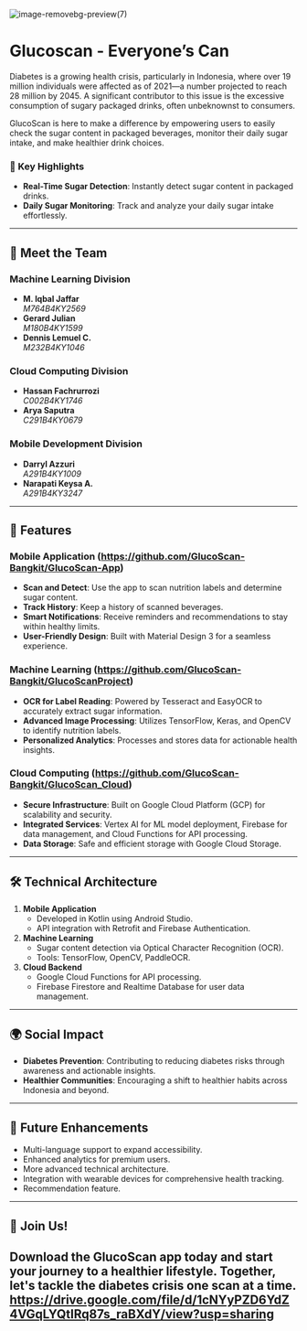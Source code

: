 ![image-removebg-preview(7)](https://github.com/user-attachments/assets/db2b9546-ebbe-4747-8628-def1615abf4e)

# Glucoscan - Everyone’s Can
Diabetes is a growing health crisis, particularly in Indonesia, where over 19 million individuals were affected as of 2021—a number projected to reach 28 million by 2045. A significant contributor to this issue is the excessive consumption of sugary packaged drinks, often unbeknownst to consumers.

GlucoScan is here to make a difference by empowering users to easily check the sugar content in packaged beverages, monitor their daily sugar intake, and make healthier drink choices. 

### 🌟 Key Highlights
- **Real-Time Sugar Detection**: Instantly detect sugar content in packaged drinks.
- **Daily Sugar Monitoring**: Track and analyze your daily sugar intake effortlessly.

---
## 🤝 Meet the Team

### Machine Learning Division
- **M. Iqbal Jaffar**  
  *M764B4KY2569*
- **Gerard Julian**  
  *M180B4KY1599*
- **Dennis Lemuel C.**  
  *M232B4KY1046*

### Cloud Computing Division
- **Hassan Fachrurrozi**  
  *C002B4KY1746*
- **Arya Saputra**  
  *C291B4KY0679*

### Mobile Development Division
- **Darryl Azzuri**  
  *A291B4KY1009*
- **Narapati Keysa A.**  
  *A291B4KY3247*
---
## 🚀 Features

### Mobile Application  (https://github.com/GlucoScan-Bangkit/GlucoScan-App)
- **Scan and Detect**: Use the app to scan nutrition labels and determine sugar content.
- **Track History**: Keep a history of scanned beverages.
- **Smart Notifications**: Receive reminders and recommendations to stay within healthy limits.
- **User-Friendly Design**: Built with Material Design 3 for a seamless experience.
  

### Machine Learning   (https://github.com/GlucoScan-Bangkit/GlucoScanProject)
- **OCR for Label Reading**: Powered by Tesseract and EasyOCR to accurately extract sugar information.
- **Advanced Image Processing**: Utilizes TensorFlow, Keras, and OpenCV to identify nutrition labels.
- **Personalized Analytics**: Processes and stores data for actionable health insights.
 

### Cloud Computing    (https://github.com/GlucoScan-Bangkit/GlucoScan_Cloud)
- **Secure Infrastructure**: Built on Google Cloud Platform (GCP) for scalability and security.
- **Integrated Services**: Vertex AI for ML model deployment, Firebase for data management, and Cloud Functions for API processing.
- **Data Storage**: Safe and efficient storage with Google Cloud Storage.

---

## 🛠️ Technical Architecture
1. **Mobile Application**
   - Developed in Kotlin using Android Studio.
   - API integration with Retrofit and Firebase Authentication.
2. **Machine Learning**
   - Sugar content detection via Optical Character Recognition (OCR).
   - Tools: TensorFlow, OpenCV, PaddleOCR.
3. **Cloud Backend**
   - Google Cloud Functions for API processing.
   - Firebase Firestore and Realtime Database for user data management.

---

## 🌍 Social Impact
- **Diabetes Prevention**: Contributing to reducing diabetes risks through awareness and actionable insights.
- **Healthier Communities**: Encouraging a shift to healthier habits across Indonesia and beyond.

---

## 🧩 Future Enhancements
- Multi-language support to expand accessibility.
- Enhanced analytics for premium users.
- More advanced technical architecture.
- Integration with wearable devices for comprehensive health tracking.
- Recommendation feature. 

---

## 📲 Join Us!
Download the GlucoScan app today and start your journey to a healthier lifestyle. Together, let's tackle the diabetes crisis one scan at a time.
https://drive.google.com/file/d/1cNYyPZD6YdZ4VGqLYQtIRq87s_raBXdY/view?usp=sharing
---
